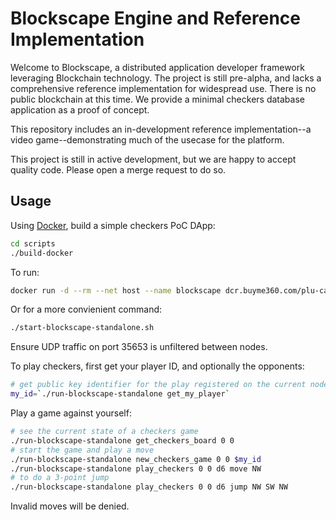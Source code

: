 # Blockscape Engine and Reference Implementation

Welcome to Blockscape, a distributed application developer framework leveraging Blockchain technology.
The project is still pre-alpha, and lacks a comprehensive reference implementation for widespread
use. There is no public blockchain at this time. We provide a minimal checkers database application as a proof of concept.

This repository includes an in-development reference implementation--a video game--demonstrating much
of the usecase for the platform.

This project is still in active development, but we are happy to accept quality code. Please open
a merge request to do so.

## Usage

Using [Docker](https://www.docker.com/community-edition), build a simple checkers PoC DApp:

```bash
cd scripts
./build-docker
```

To run:

```bash
docker run -d --rm --net host --name blockscape dcr.buyme360.com/plu-capstone/blockscape -F -h <your network IP> --rpcbind 0.0.0.0 --seed-node <optional remote IP>:35653
```

Or for a more convienient command:

```bash
./start-blockscape-standalone.sh
```

Ensure UDP traffic on port 35653 is unfiltered between nodes.



To play checkers, first get your player ID, and optionally the opponents:

```bash
# get public key identifier for the play registered on the current node
my_id=`./run-blockscape-standalone get_my_player`
```

Play a game against yourself:

```bash
# see the current state of a checkers game
./run-blockscape-standalone get_checkers_board 0 0
# start the game and play a move
./run-blockscape-standalone new_checkers_game 0 0 $my_id
./run-blockscape-standalone play_checkers 0 0 d6 move NW
# to do a 3-point jump
./run-blockscape-standalone play_checkers 0 0 d6 jump NW SW NW
```

Invalid moves will be denied.


